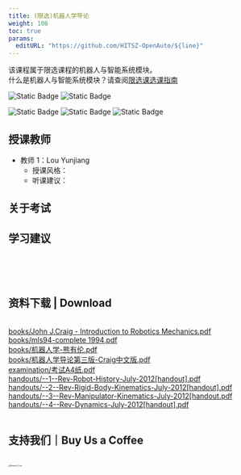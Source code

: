 ```yaml
---
title: (限选)机器人学导论
weight: 106
toc: true
params:
  editURL: "https://github.com/HITSZ-OpenAuto/${line}"
---
```

该课程属于限选课程的机器人与智能系统模块。
<br>
什么是机器人与智能系统模块？请查阅[限选课选课指南](https://hoa.moe/blog/selecting-distributive-lessons/)


![Static Badge](https://img.shields.io/badge/%E8%80%83%E6%9F%A5%E8%AF%BE-green)
![Static Badge](https://img.shields.io/badge/%E5%AD%A6%E5%88%86-2-moccasin)

![Static Badge](https://img.shields.io/badge/%E6%88%90%E7%BB%A9%E6%9E%84%E6%88%90-gold)
![Static Badge](https://img.shields.io/badge/%E4%BD%9C%E4%B8%9A-40%25-wheat)
![Static Badge](https://img.shields.io/badge/%E6%9C%9F%E6%9C%AB%E8%80%83%E8%AF%95-60%25-wheat)


## 授课教师

- 教师 1：Lou Yunjiang
  - 授课风格：
  - 听课建议：

## 关于考试

## 学习建议
<br>
<br>
<br>
<h2>资料下载 | Download</h2>
<br>
<a href="https://cdn.jsdelivr.net/gh/HITSZ-OpenAuto/AUTO3005/books/John%20J.Craig%20-%20Introduction%20to%20Robotics%20Mechanics.pdf">books/John J.Craig - Introduction to Robotics Mechanics.pdf</a>
<br>
<a href="https://cdn.jsdelivr.net/gh/HITSZ-OpenAuto/AUTO3005/books/mls94-complete%201994.pdf">books/mls94-complete 1994.pdf</a>
<br>
<a href="https://cdn.jsdelivr.net/gh/HITSZ-OpenAuto/AUTO3005/books/%E6%9C%BA%E5%99%A8%E4%BA%BA%E5%AD%A6-%E7%86%8A%E6%9C%89%E4%BC%A6.pdf">books/机器人学-熊有伦.pdf</a>
<br>
<a href="https://cdn.jsdelivr.net/gh/HITSZ-OpenAuto/AUTO3005/books/%E6%9C%BA%E5%99%A8%E4%BA%BA%E5%AD%A6%E5%AF%BC%E8%AE%BA%E7%AC%AC%E4%B8%89%E7%89%88-Craig%E4%B8%AD%E6%96%87%E7%89%88.pdf">books/机器人学导论第三版-Craig中文版.pdf</a>
<br>
<a href="https://cdn.jsdelivr.net/gh/HITSZ-OpenAuto/AUTO3005/examination/%E8%80%83%E8%AF%95A4%E7%BA%B8.pdf">examination/考试A4纸.pdf</a>
<br>
<a href="https://cdn.jsdelivr.net/gh/HITSZ-OpenAuto/AUTO3005/handouts/--1--Rev-Robot-History-July-2012%5Bhandout%5D.pdf">handouts/--1--Rev-Robot-History-July-2012[handout].pdf</a>
<br>
<a href="https://cdn.jsdelivr.net/gh/HITSZ-OpenAuto/AUTO3005/handouts/--2--Rev-Rigid-Body-Kinematics-July-2012%5Bhandout%5D.pdf">handouts/--2--Rev-Rigid-Body-Kinematics-July-2012[handout].pdf</a>
<br>
<a href="https://cdn.jsdelivr.net/gh/HITSZ-OpenAuto/AUTO3005/handouts/--3--Rev-Manipulator-Kinematics-July-2012%5Bhandout.pdf">handouts/--3--Rev-Manipulator-Kinematics-July-2012[handout.pdf</a>
<br>
<a href="https://cdn.jsdelivr.net/gh/HITSZ-OpenAuto/AUTO3005/handouts/--4--Rev-Dynamics-July-2012%5Bhandout%5D.pdf">handouts/--4--Rev-Dynamics-July-2012[handout].pdf</a>
<br>
<br>
<h2>支持我们｜Buy Us a Coffee</h2>
<br>
<img src="https://mitcher-1316637614.cos.ap-nanjing.myqcloud.com/hoa/20231112170457.png?imageSlim" alt="Reward_Code" style="zoom:25%; display: block; margin: 0 auto;" />            